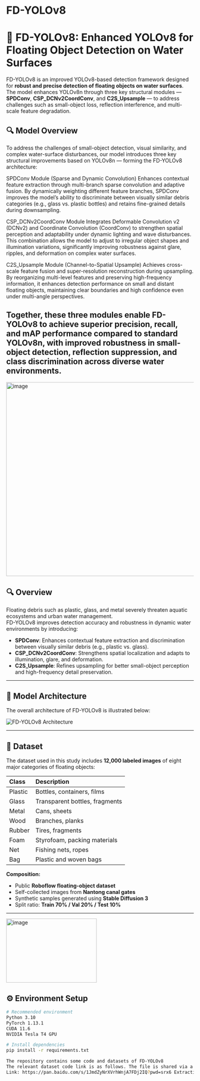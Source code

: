 # FD-YOLOv8
# 🌊 FD-YOLOv8: Enhanced YOLOv8 for Floating Object Detection on Water Surfaces

FD-YOLOv8 is an improved YOLOv8-based detection framework designed for **robust and precise detection of floating objects on water surfaces**.  
The model enhances YOLOv8n through three key structural modules — **SPDConv**, **CSP_DCNv2CoordConv**, and **C2S_Upsample** — to address challenges such as small-object loss, reflection interference, and multi-scale feature degradation.
## 🔍 Model Overview
To address the challenges of small-object detection, visual similarity, and complex water-surface disturbances, our model introduces three key structural improvements based on YOLOv8n — forming the FD-YOLOv8 architecture:

SPDConv Module (Sparse and Dynamic Convolution)
Enhances contextual feature extraction through multi-branch sparse convolution and adaptive fusion.
By dynamically weighting different feature branches, SPDConv improves the model’s ability to discriminate between visually similar debris categories (e.g., glass vs. plastic bottles) and retains fine-grained details during downsampling.

CSP_DCNv2CoordConv Module
Integrates Deformable Convolution v2 (DCNv2) and Coordinate Convolution (CoordConv) to strengthen spatial perception and adaptability under dynamic lighting and wave disturbances.
This combination allows the model to adjust to irregular object shapes and illumination variations, significantly improving robustness against glare, ripples, and deformation on complex water surfaces.

C2S_Upsample Module (Channel-to-Spatial Upsample)
Achieves cross-scale feature fusion and super-resolution reconstruction during upsampling.
By reorganizing multi-level features and preserving high-frequency information, it enhances detection performance on small and distant floating objects, maintaining clear boundaries and high confidence even under multi-angle perspectives.

Together, these three modules enable FD-YOLOv8 to achieve superior precision, recall, and mAP performance compared to standard YOLOv8n, with improved robustness in small-object detection, reflection suppression, and class discrimination across diverse water environments.
---
<img width="691" height="521" alt="image" src="https://github.com/user-attachments/assets/e2901410-a7d0-4216-b40e-f90123bbaa71" />


## 🔍 Overview

Floating debris such as plastic, glass, and metal severely threaten aquatic ecosystems and urban water management.  
FD-YOLOv8 improves detection accuracy and robustness in dynamic water environments by introducing:

- **SPDConv**: Enhances contextual feature extraction and discrimination between visually similar debris (e.g., plastic vs. glass).  
- **CSP_DCNv2CoordConv**: Strengthens spatial localization and adapts to illumination, glare, and deformation.  
- **C2S_Upsample**: Refines upsampling for better small-object perception and high-frequency detail preservation.

---

## 🧩 Model Architecture

The overall architecture of FD-YOLOv8 is illustrated below:

![FD-YOLOv8 Architecture](<img width="691" height="536" alt="image" src="https://github.com/user-attachments/assets/35121819-52ad-428a-bde3-0c688ab2abad" />
)

---

## 📂 Dataset

The dataset used in this study includes **12,000 labeled images** of eight major categories of floating objects:

| Class | Description |
|:------|:-------------|
| Plastic | Bottles, containers, films |
| Glass | Transparent bottles, fragments |
| Metal | Cans, sheets |
| Wood | Branches, planks |
| Rubber | Tires, fragments |
| Foam | Styrofoam, packing materials |
| Net | Fishing nets, ropes |
| Bag | Plastic and woven bags |

**Composition:**
- Public **Roboflow floating-object dataset**  
- Self-collected images from **Nantong canal gates**  
- Synthetic samples generated using **Stable Diffusion 3**  
- Split ratio: **Train 70% / Val 20% / Test 10%**

---
<img width="243" height="172" alt="image" src="https://github.com/user-attachments/assets/c31fe7a4-17e0-43d8-8c33-bde4dc278302" />


## ⚙️ Environment Setup

```bash
# Recommended environment
Python 3.10
PyTorch 1.13.1
CUDA 11.6
NVIDIA Tesla T4 GPU

# Install dependencies
pip install -r requirements.txt

The repository contains some code and datasets of FD-YOLOv8
The relevant dataset code link is as follows. The file is shared via a network disk: data
Link: https://pan.baidu.com/s/1JmdZyNrXVrhWnjA7FDj2IQ?pwd=srx6 Extraction code: srx6

